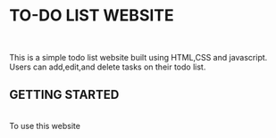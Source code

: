 <h1>TO-DO LIST WEBSITE</h1><br>
<p>This is a simple todo list website built using HTML,CSS and javascript.
Users can add,edit,and delete tasks on their todo list.</p>
<h2>GETTING STARTED</h2>
<br>
To use this website



